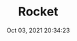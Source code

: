 ---
id: 94
title: Rocket 
file-slug: rocket
date: Oct 03, 2021 20:34:23
feature: false
category: icons
angle: dynamic
clay: https://3dicons.sgp1.cdn.digitaloceanspaces.com/v1/dynamic/clay/rocket-dynamic-clay.png
gradient: https://3dicons.sgp1.cdn.digitaloceanspaces.com/v1/dynamic/gradient/rocket-dynamic-gradient.png
color: https://3dicons.sgp1.cdn.digitaloceanspaces.com/v1/dynamic/color/rocket-dynamic-color.png
premium: https://3dicons.sgp1.cdn.digitaloceanspaces.com/v1/dynamic/premium/rocket-dynamic-premium.png
---